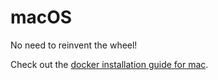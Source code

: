 # macOS

No need to reinvent the wheel! 

Check out the [docker installation guide for mac](https://docs.docker.com/docker-for-mac/install/).